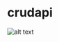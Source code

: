 # crudapi

![alt text](https://github.com/vigneshpdt/crudapi/new/main/screenshots/createAPI.png?raw=true)
